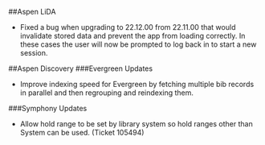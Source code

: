 ##Aspen LiDA
- Fixed a bug when upgrading to 22.12.00 from 22.11.00 that would invalidate stored data and prevent the app from loading correctly. In these cases the user will now be prompted to log back in to start a new session.

##Aspen Discovery
###Evergreen Updates
- Improve indexing speed for Evergreen by fetching multiple bib records in parallel and then regrouping and reindexing them.

###Symphony Updates
- Allow hold range to be set by library system so hold ranges other than System can be used. (Ticket 105494)